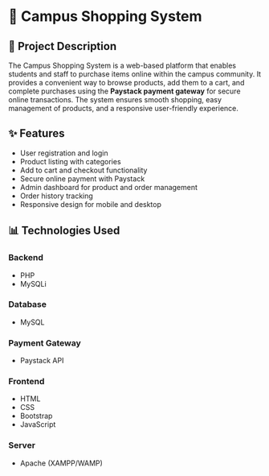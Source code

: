 # 🛒 Campus Shopping System

## 📖 Project Description
The Campus Shopping System is a web-based platform that enables students and staff to purchase items online within the campus community. It provides a convenient way to browse products, add them to a cart, and complete purchases using the **Paystack payment gateway** for secure online transactions. The system ensures smooth shopping, easy management of products, and a responsive user-friendly experience.

## ✨ Features
- User registration and login  
- Product listing with categories  
- Add to cart and checkout functionality  
- Secure online payment with Paystack  
- Admin dashboard for product and order management  
- Order history tracking  
- Responsive design for mobile and desktop  

## 📊 Technologies Used

### Backend
- PHP  
- MySQLi  

### Database
- MySQL  

### Payment Gateway
- Paystack API  

### Frontend
- HTML  
- CSS  
- Bootstrap  
- JavaScript  

### Server
- Apache (XAMPP/WAMP)  

